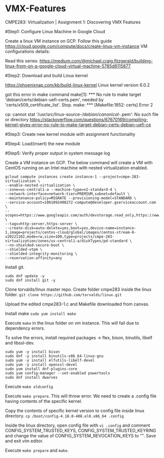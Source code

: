# VMX-Features
 CMPE283: Virtualization | Assignment 1: Discovering VMX Features

 #Step1: Configure Linux Machine in Google Cloud

 Create a linux VM instance on GCP. Follow this guide https://cloud.google.com/compute/docs/create-linux-vm-instance
 VM configurations details:

Read this series: https://medium.com/@michael.craig.fitzgerald/building-linux-from-on-a-google-cloud-virtual-machine-5785d6115877

 #Step2: Download and build Linux kernel

 https://phoenixnap.com/kb/build-linux-kernel
 Linux kernel version 6.0.2

got this error in make command
 make[1]: *** No rule to make target 'debian/certs/debian-uefi-certs.pem', needed by 'certs/x509_certificate_list'.  Stop.
make: *** [Makefile:1852: certs] Error 2

cp: cannot stat '/usr/src/linux-source-*/debian/canonical-*.pem': No such file or directory
https://stackoverflow.com/questions/67670169/compiling-kernel-gives-error-no-rule-to-make-target-debian-certs-debian-uefi-ce

 #Step3: Create new kernel module with assignment functionality

 #Step4: Load(insert) the new module

 #Step5: Verify proper output in system message log


Create a VM instance on GCP. The below command will create a VM with CentOS running on an Intel machine with nested virtualization enabled.
```
gcloud compute instances create instance-1 --project=cmpe-283-virtualization \
--enable-nested-virtualization \
--zone=us-central1-a --machine-type=n2-standard-4 \
--network-interface=network-tier=PREMIUM,subnet=default \
--maintenance-policy=MIGRATE --provisioning-model=STANDARD \
--service-account=1061092408272-compute@developer.gserviceaccount.com \
--scopes=https://www.googleapis.com/auth/devstorage.read_only,https://www.googleapis.com/auth/logging.write,https://www.googleapis.com/auth/monitoring.write,https://www.googleapis.com/auth/servicecontrol,https://www.googleapis.com/auth/service.management.readonly,https://www.googleapis.com/auth/trace.append \
--tags=http-server,https-server \
--create-disk=auto-delete=yes,boot=yes,device-name=instance-1,image=projects/centos-cloud/global/images/centos-stream-8-v20221102,mode=rw,size=100,type=projects/cmpe-283-virtualization/zones/us-central1-a/diskTypes/pd-standard \ 
--no-shielded-secure-boot \
--shielded-vtpm \
--shielded-integrity-monitoring \
--reservation-affinity=any
```

Install git.
```
sudo dnf update -y
sudo dnf install git -y
```

Clone torvalds/linux master repo. Create folder cmpe283 inside the linux folder.
```git clone https://github.com/torvalds/linux.git```

Upload the edited cmpe283-1.c and Makefile downloaded from canvas.

Install make
```sudo yum install make```

Execute ```make``` in the linux folder on vm instance. This will fail due to dependency errors.

To solve the errors, install required packages -> flex, bison, binutils, libelf and libssl-dev.
```sudo yum -y install flex
sudo yum -y install bison
sudo dnf -y install binutils-x86_64-linux-gnu
sudo yum -y install elfutils-libelf-devel
sudo yum -y install openssl-devel
sudo yum install dnf-plugins-core
sudo yum config-manager --set-enabled powertools
sudo dnf install dwarves
```

Execute ```make oldconfig```
 
Execute ```make prepare```. This will throw error. We need to create a .config file having contents of the specific kernel.


Copy the contents of specific kernel version to config file inside linux directory.
```cp /boot/config-4.18.0-408.el8.x86_64 .config```

Inside the linux directory, open config file with ```vi .config``` and comment CONFIG_SYSTEM_TRUSTED_KEYS, CONFIG_SYSTEM_TRUSTED_KEYRING and change the value of CONFIG_SYSTEM_REVOCATION_KEYS to "". Save and exit vim editor.

Execute ```make prepare``` and ```make```.

